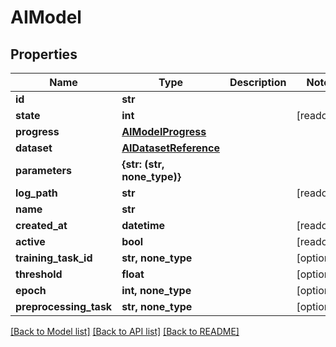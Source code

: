# AIModel


## Properties
Name | Type | Description | Notes
------------ | ------------- | ------------- | -------------
**id** | **str** |  | 
**state** | **int** |  | [readonly] 
**progress** | [**AIModelProgress**](AIModelProgress.md) |  | 
**dataset** | [**AIDatasetReference**](AIDatasetReference.md) |  | 
**parameters** | **{str: (str, none_type)}** |  | 
**log_path** | **str** |  | [readonly] 
**name** | **str** |  | 
**created_at** | **datetime** |  | [readonly] 
**active** | **bool** |  | [readonly] 
**training_task_id** | **str, none_type** |  | [optional] 
**threshold** | **float** |  | [optional] 
**epoch** | **int, none_type** |  | [optional] 
**preprocessing_task** | **str, none_type** |  | [optional] 

[[Back to Model list]](../#documentation-for-models) [[Back to API list]](../#documentation-for-api-endpoints) [[Back to README]](../)


